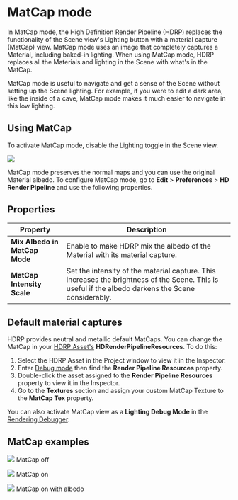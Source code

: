 # MatCap mode

In MatCap mode, the High Definition Render Pipeline (HDRP) replaces the functionality of the Scene view's Lighting button with a material capture (MatCap) view. MatCap mode uses an image that completely captures a Material, including baked-in lighting. When using MatCap mode, HDRP replaces all the Materials and lighting in the Scene with what's in the MatCap.

MatCap mode is useful to navigate and get a sense of the Scene without setting up the Scene lighting. For example, if you were to edit a dark area, like the inside of a cave, MatCap mode makes it much easier to navigate in this low lighting.

## Using MatCap

To activate MatCap mode, disable the Lighting toggle in the Scene view.

![](Images/MatCap1.png)

MatCap mode preserves the normal maps and you can use the original Material albedo. To configure MatCap mode, go to **Edit** > **Preferences** > **HD Render Pipeline** and use the following properties.

## Properties

| **Property**                  | **Description**                                              |
| ----------------------------- | ------------------------------------------------------------ |
| **Mix Albedo in MatCap Mode** | Enable to make HDRP mix the albedo of the Material with its material capture. |
| **MatCap Intensity Scale**    | Set the intensity of the material capture. This increases the brightness of the Scene. This is useful if the albedo darkens the Scene considerably. |

## Default material captures

HDRP provides neutral and metallic default MatCaps. You can change the MatCap in your [HDRP Asset's](HDRP-Asset.md) **HDRenderPipelineResources**. To do this:

1. Select the HDRP Asset in the Project window to view it in the Inspector.
2. Enter [Debug mode](https://docs.unity3d.com/Manual/InspectorOptions.html) then find the **Render Pipeline Resources** property.
3. Double-click the asset assigned to the **Render Pipeline Resources** property to view it in the Inspector.
4. Go to the **Textures** section and assign your custom MatCap Texture to the **MatCap Tex** property.

You can also activate MatCap view as a **Lighting Debug Mode** in the [Rendering Debugger](Render-Pipeline-Debug-Window.md).

## MatCap examples

![](Images/MatCap2.png)
MatCap off

![](Images/MatCap3.png)
MatCap on

![](Images/MatCap4.png)
MatCap on with albedo
